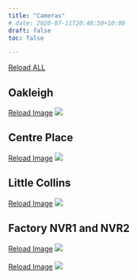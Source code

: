 ```yaml
---
title: "Cameras"
# date: 2020-07-11T20:48:50+10:00
draft: false
toc: false

---
```

<script type="text/javascript">
function reloadThisImage(id, imageURL) {
  var d = new Date();
  document.getElementById(id).src=imageURL+"?d="+d.getTime();
}

function reloadAllImages() {
  reloadThisImage(`oak-nvr-image`, `http://oak-nvr.duckdns.org:8000/oak-nvr-image.jpeg`);
  reloadThisImage(`cp-nvr-image`,`http://b3cp.ddns.net:8000/cp-nvr-image.jpeg`);
  reloadThisImage(`lc-nvr-image`,`http://b3lc.ddns.net:8000/lc-nvr-image.jpeg`);
  reloadThisImage(`fv-nvr1-image`,`http://b3fv.ddns.net:8000/nvr1-image.jpeg`);
  reloadThisImage(`fv-nvr2-image`,`http://b3fv.ddns.net:8000/nvr2-image.jpeg`);
}
</script>

<a href="javascript:reloadAllImages()">Reload ALL</a>


## Oakleigh
<!-- {{< figure src="http://oak-nvr.duckdns.org:8000/oak-nvr-image.jpeg" id="oak-nvr-image" >}} -->
<a href="javascript:reloadThisImage(`oak-nvr-image`, `http://oak-nvr.duckdns.org:8000/oak-nvr-image.jpeg`)">Reload Image</a>
<img src="http://oak-nvr.duckdns.org:8000/oak-nvr-image.jpeg" id="oak-nvr-image" />

## Centre Place
<!-- {{< figure src="http://b3cp.ddns.net:8000/cp-nvr-image.jpeg" >}}-->
<a href="javascript:reloadThisImage(`cp-nvr-image`,`http://b3cp.ddns.net:8000/cp-nvr-image.jpeg`)">Reload Image</a>
<img src="http://b3cp.ddns.net:8000/cp-nvr-image.jpeg" id="cp-nvr-image" />

## Little Collins
<!-- {{< figure src="http://b3lc.ddns.net:8000/lc-nvr-image.jpeg" >}}-->
<a href="javascript:reloadThisImage(`lc-nvr-image`,`http://b3lc.ddns.net:8000/lc-nvr-image.jpeg`)">Reload Image</a>
<img src="http://b3lc.ddns.net:8000/lc-nvr-image.jpeg" id="lc-nvr-image" />

## Factory NVR1 and NVR2
<!-- {{< figure src="http://b3fv.ddns.net:8000/nvr1-image.jpeg" >}}
{{< figure src="http://b3fv.ddns.net:8000/nvr2-image.jpeg" >}} -->
<a href="javascript:reloadThisImage(`fv-nvr1-image`,`http://b3fv.ddns.net:8000/nvr1-image_as.jpeg`)">Reload Image</a>
<img src="http://b3fv.ddns.net:8000/nvr1-image.jpeg" id="fv-nvr1-image" />
<br>
<br>
<a href="javascript:reloadThisImage(`fv-nvr2-image`,`http://b3fv.ddns.net:8000/nvr2-image.jpeg`)">Reload Image</a>
<img src="http://b3fv.ddns.net:8000/nvr2-image.jpeg" id="fv-nvr2-image" />


<!--<img src="http://oak-nvr.duckdns.org:8000/oak-nvr-image.jpeg" width="1280" height="720" />

{{< figure src="http://oak-nvr.duckdns.org:8000/oak-nvr-image.jpeg" title="Steve Francia" >}}

&nbsp;

Centre Place

<img src="http://b3cp.ddns.net:8000/cp-nvr-image.jpeg" width="1280" height="720" />

&nbsp;

Little Collins

<img src="https://unit-zero.myds.me/wordpress/wp-content/uploads/2020/01/coming-soon-1898936__340-300x188.jpg" width="1280" height="720"/>

&nbsp;

Factory

-->
